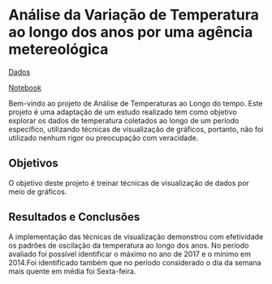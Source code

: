 # Análise da Variação de Temperatura ao longo dos anos por uma agência metereológica

[Dados](https://github.com/GBruneri/Gbruneri/tree/main/Data%20Visualization/dados)

[Notebook](https://github.com/GBruneri/Gbruneri/blob/main/Data%20Visualization/Notebook/Data_Visu_02.ipynb)

Bem-vindo ao projeto de Análise de Temperaturas ao Longo do tempo. Este projeto é uma adaptação de um estudo realizado tem como objetivo explorar os dados de temperatura coletados ao longo de um período específico, utilizando técnicas de visualização de gráficos, portanto, não foi utilizado nenhum rigor ou preocupação com veracidade.

## Objetivos
O objetivo deste projeto é treinar técnicas de visualização de dados por meio de gráficos.

## Resultados e Conclusões
A implementação das técnicas de visualização demonstrou com efetividade os padrões de oscilação da temperatura ao longo dos anos. No período avaliado foi possível identificar o máximo no ano de 2017 e o mínimo em 2014.Foi identificado também que no período considerado o dia da semana mais quente em média foi Sexta-feira.
